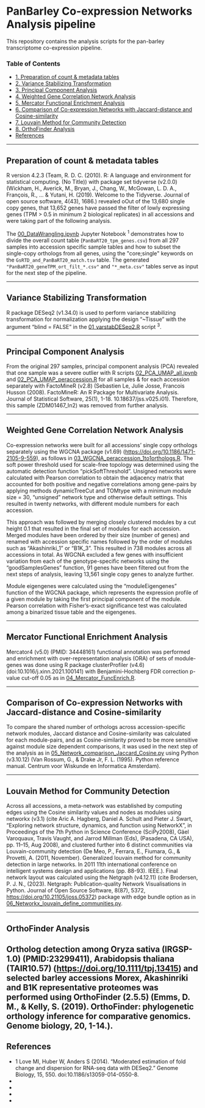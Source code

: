 # PanBarley Co-expression Networks Analysis pipeline

This repository contains the analysis scripts for the pan-barley transcriptome co-expression pipeline. 

### Table of Contents

- [1. Preparation of count & metadata tables](#preparation-of-count---metadata-tables)
- [2. Variance Stabilizing Transformation](#variance-stabilizing-transformation)
- [3. Principal Component Analysis](#principal-component-analysis)
- [4. Weighted Gene Correlation Network Analysis](#weighted-gene-correlation-network-analysis)
- [5. Mercator Functional Enrichment Analysis](#mercator-functional-enrichment-analysis)
- [6. Comparison of Co-expression Networks with Jaccard-distance and Cosine-similarity](#comparison-of-co-expression-networks-with-jaccard-distance-and-cosine-similarity)
- [7. Louvain Method for Community Detection](#louvain-method-for-community-detection)
- [8. OrthoFinder Analysis](#orthofinder-analysis)
- [References](#references)
---

## Preparation of count & metadata tables
R version 4.2.3 (Team, R. D. C. (2010). R: A language and environment for statistical computing. (No Title)) with package set tidyverse (v2.0.0) (Wickham, H., Averick, M., Bryan, J., Chang, W., McGowan, L. D. A., François, R., ... & Yutani, H. (2019). Welcome to the Tidyverse. Journal of open source software, 4(43), 1686.) revealed oOut of the 13,680 single copy genes, that 13,652 genes have passed the filter of lowly expressing genes (TPM > 0.5 in minimum 2 biological replicates) in all accessions and were taking part of the following analysis.

The [00_DataWrangling.ipynb](https://github.com/vanda-marosi/PanBarleyNetworks/blob/main/scripts/00_DataWrangling.ipynb) Jupyter Notebook <sup>1</sup> demonstrates how to divide the overall count table (`PanBaRT20_tpm_genes.csv`) from all 297 samples into accession specific sample tables and how to subset the single-copy orthologs from all genes, using the "core;single" keywords on the `GsRTD_and_PanBaRT20_match.tsv` table. The generated `"PanBaRT20_geneTPM_ort_filt_*.csv"` and `"*_meta.csv"` tables serve as input for the next step of the pipeline.

---

## Variance Stabilizing Transformation
R package DESeq2 (v1.34.0) is used to perform variance stabilizing transformation for normalization applying the design “~Tissue” with the argument “blind = FALSE” in the [01_varstabDESeq2.R](https://github.com/vanda-marosi/PanBarleyNetworks/blob/main/scripts/01_varstabDESeq2.R) script <sup>3</sup>.

---

## Principal Component Analysis 
From the original 297 samples, principal component analysis (PCA) revealed that one sample was a severe outlier with R scripts [02_PCA_UMAP_all.ipynb](https://github.com/vanda-marosi/PanBarleyNetworks/blob/main/scripts/02_PCA_UMAP_all.ipynb) and [02_PCA_UMAP_peraccession.R](https://github.com/vanda-marosi/PanBarleyNetworks/blob/main/scripts/02_PCA_UMAP_peraccession.R) for all samples & for each accession separately with FactoMineR (v2.8) (Sebastien Le, Julie Josse, Francois Husson (2008). FactoMineR: An R Package for Multivariate Analysis. Journal of Statistical Software, 25(1), 1-18. 10.18637/jss.v025.i01). Therefore, this sample (ZDM01467_In2) was removed from further analysis. 

---

## Weighted Gene Correlation Network Analysis
Co-expression networks were built for all accessions’ single copy orthologs separately using the WGCNA package (v1.69) (https://doi.org/10.1186/1471-2105-9-559), as follows in [03_WGCNA_peraccession_1to1orthologs.R](https://github.com/vanda-marosi/PanBarleyNetworks/blob/main/scripts/03_WGCNA_peraccession_1to1orthologs.R). The soft power threshold used for scale-free topology was determined using the automatic detection function “pickSoftThreshold”. Unsigned networks were calculated with Pearson correlation to obtain the adjacency matrix that accounted for both positive and negative correlations among gene-pairs by applying methods dynamicTreeCut and TOMtype with a minimum module size = 30, “unsigned” network type and otherwise default settings. This resulted in twenty networks, with different module numbers for each accession.

This approach was followed by merging closely clustered modules by a cut height 0.1 that resulted in the final set of modules for each accession. Merged modules have been ordered by their size (number of genes) and renamed with accession specific names followed by the order of modules such as “Akashinriki_1” or “B1K_3”. This resulted in 738 modules across all accessions in total. As WGCNA excluded a few genes with insufficient variation from each of the genotype-specific networks using the “goodSamplesGenes” function, 91 genes have been filtered out from the next steps of analysis, leaving 13,561 single copy genes to analyze further. 

Module eigengenes were calculated using the “moduleEigengenes” function of the WGCNA package, which represents the expression profile of a given module by taking the first principal component of the module. Pearson correlation with Fisher’s-exact significance test was calculated among a binarized tissue table and the eigengenes.

---

## Mercator Functional Enrichment Analysis
Mercator4 (v5.0) (PMID: 34448161) functional annotation was performed and enrichment with over-representation analysis (ORA) of sets of module-genes was done using R package clusterProfiler (v4.6) (doi:10.1016/j.xinn.2021.100141) with Benjamini-Hochberg FDR correction p-value cut-off 0.05 as in [04_Mercator_FuncEnrich.R](https://github.com/vanda-marosi/PanBarleyNetworks/blob/main/scripts/04_Mercator_FuncEnrich.R).

---

## Comparison of Co-expression Networks with Jaccard-distance and Cosine-similarity 
To compare the shared number of orthologs across accession-specific network modules, Jaccard distance and Cosine-similarity was calculated for each module-pairs, and as Cosine-similarity proved to be more sensitive against module size dependent comparisons, it was used in the next step of the analysis as in [05_Network_comparison_Jaccard_Cosine.py](https://github.com/vanda-marosi/PanBarleyNetworks/blob/main/scripts/05_Network_comparison_Jaccard_Cosine.py) using Python (v3.10.12) (Van Rossum, G., & Drake Jr, F. L. (1995). Python reference manual. Centrum voor Wiskunde en Informatica Amsterdam).

---

## Louvain Method for Community Detection 
Across all accessions, a meta-network was established by computing edges using the Cosine similarity values and nodes as modules using networkx (v3.1) (cite Aric A. Hagberg, Daniel A. Schult and Pieter J. Swart, “Exploring network structure, dynamics, and function using NetworkX”, in Proceedings of the 7th Python in Science Conference (SciPy2008), Gäel Varoquaux, Travis Vaught, and Jarrod Millman (Eds), (Pasadena, CA USA), pp. 11–15, Aug 2008), and clustered further into 6 distinct communities via Louvain-community detection (De Meo, P., Ferrara, E., Fiumara, G., & Provetti, A. (2011, November). Generalized louvain method for community detection in large networks. In 2011 11th international conference on intelligent systems design and applications (pp. 88-93). IEEE.). Final network layout was calculated using the Netgraph (v4.12.11) (cite Brodersen, P. J. N., (2023). Netgraph: Publication-quality Network Visualisations in Python. Journal of Open Source Software, 8(87), 5372, https://doi.org/10.21105/joss.05372) package with edge bundle option as in [06_Networkx_louvain_define_communities.py](https://github.com/vanda-marosi/PanBarleyNetworks/blob/main/scripts/06_Networkx_louvain_define_communities.py).

---

## OrthoFinder Analysis
Ortholog detection among Oryza sativa (IRGSP-1.0) (PMID:23299411), Arabidopsis thaliana (TAIR10.57) (https://doi.org/10.1111/tpj.13415) and selected barley accessions Morex, Akashinriki and B1K representative proteomes was performed using OrthoFinder (2.5.5) (Emms, D. M., & Kelly, S. (2019). OrthoFinder: phylogenetic orthology inference for comparative genomics. Genome biology, 20, 1-14.).  
---

## References

* 1 Love MI, Huber W, Anders S (2014). “Moderated estimation of fold change and dispersion for RNA-seq data with DESeq2.” Genome Biology, 15, 550. doi:10.1186/s13059-014-0550-8.
*
*
*
*

